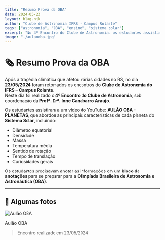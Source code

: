 ```yaml
---
title: "Resumo Prova da OBA"
date: 2024-05-23
layout: blog.njk
author: "Clube de Astronomia IFRS - Campus Rolante"
tags: ["astronomia", "OBA", "ensino", "sistema solar"]
excerpt: "No 4º Encontro do Clube de Astronomia, os estudantes assistiram a um aulão sobre os planetas do Sistema Solar, se preparando para a prova da OBA."
image: "./aulaooba.jpg"
---
```


# 🗞️ Resumo Prova da OBA

Após a tragédia climática que afetou várias cidades no RS, no dia **23/05/2024** foram retomados os encontros do **Clube de Astronomia do IFRS – Campus Rolante**.  
Neste dia foi realizado o **4º Encontro do Clube de Astronomia**, sob coordenação da **Profª. Drª. Ione Canabarro Araujo**.

Os estudantes assistiram a um vídeo do YouTube: **AULÃO OBA - PLANETAS**, que abordou as principais características de cada planeta do **Sistema Solar**, incluindo:  
- Diâmetro equatorial  
- Densidade  
- Massa  
- Temperatura média  
- Sentido de rotação  
- Tempo de translação  
- Curiosidades gerais  

Os estudantes precisavam anotar as informações em um **bloco de anotações** para se preparar para a **Olimpíada Brasileira de Astronomia e Astronáutica (OBA)**.

---

## 📸 Algumas fotos

<div class="post-gallery">
  <div class="gallery-item">
    <img src="../img/aulaooba.jpg" alt="Aulão OBA" class="lightbox-trigger">
    <p>Aulão OBA</p>
  </div>
</div>

> Encontro realizado em 23/05/2024
